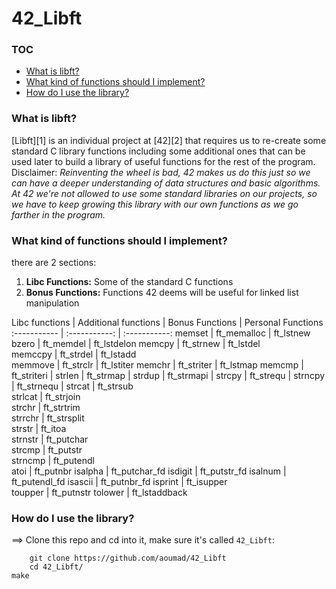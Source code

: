 # 42_Libft

### TOC
* [What is libft?](#what-is-libft)
* [What kind of functions should I implement?](#What-kind-of-functions-should-I-implement?)
* [How do I use the library?](#how-do-i-use-the-library)

### What is libft?
[Libft][1] is an individual project at [42][2] that requires us to re-create some standard C library functions including some additional ones that can be used later to build a library of useful functions for the rest of the program.
Disclaimer: *Reinventing the wheel is bad, 42 makes us do this just so we can have a deeper understanding of data structures and basic algorithms. At 42 we're not allowed to use some standard libraries on our projects, so we have to keep growing this library with our own functions as we go farther in the program.*

### What kind of functions should I implement?

there are 2 sections:

1.  **Libc Functions:** Some of the standard C functions
2.  **Bonus Functions:** Functions 42 deems will be useful for linked list manipulation

Libc functions | Additional functions | Bonus Functions | Personal Functions
:----------- | :-----------: | :-----------:
memset		| ft_memalloc	| ft_lstnew
bzero		| ft_memdel		| ft_lstdelon
memcpy		| ft_strnew		| ft_lstdel  
memccpy		| ft_strdel		| ft_lstadd  
memmove		| ft_strclr		| ft_lstiter
memchr		| ft_striter	| ft_lstmap
memcmp		| ft_striteri	|
strlen		| ft_strmap		|
strdup		| ft_strmapi	|
strcpy		| ft_strequ		|
strncpy		| ft_strnequ	|
strcat		| ft_strsub		
strlcat		| ft_strjoin	
strchr		| ft_strtrim	
strrchr		| ft_strsplit	
strstr		| ft_itoa		  
strnstr		| ft_putchar	
strcmp		| ft_putstr		
strncmp		| ft_putendl	
atoi		  | ft_putnbr 
isalpha		| ft_putchar_fd
isdigit		| ft_putstr_fd
isalnum		| ft_putendl_fd
isascii		| ft_putnbr_fd
isprint		| ft_isupper  
toupper   | ft_putnstr
tolower   | ft_lstaddback

### How do I use the library?

==> Clone this repo and cd into it, make sure it's called `42_Libft`:
		
		git clone https://github.com/aoumad/42_Libft
		cd 42_Libft/
    make
